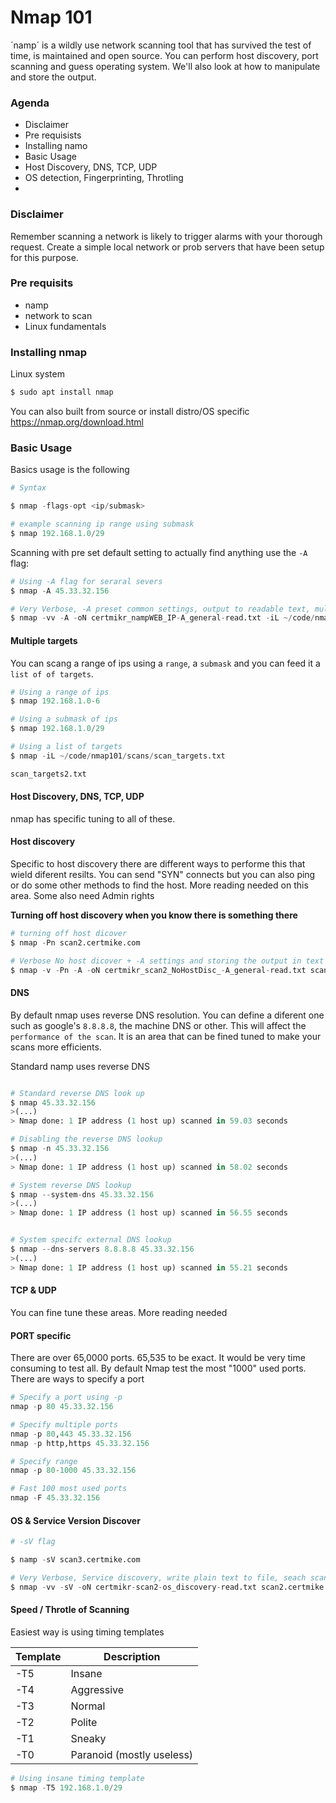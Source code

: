 # Nmap 101

´namp´ is a wildly use network scanning tool that has survived the test of time, is maintained and open source. You can perform host discovery, port scanning and guess operating system. We'll also look at how to manipulate and store the output.

### Agenda

- Disclaimer
- Pre requisists 
- Installing namo
- Basic Usage
- Host Discovery, DNS, TCP, UDP
- OS detection, Fingerprinting, Throtling
- 

### Disclaimer

Remember scanning a network is likely to trigger alarms with your thorough request. Create a simple local network or prob servers that have been setup for this purpose.

### Pre requisits

- namp
- network to scan 
- Linux fundamentals

### Installing nmap

Linux system
```bash
$ sudo apt install nmap
```

You can also built from source or install distro/OS specific https://nmap.org/download.html


### Basic Usage

Basics usage is the following 


```python
# Syntax

$ nmap -flags-opt <ip/submask>

# example scanning ip range using submask
$ nmap 192.168.1.0/29  

```

Scanning with pre set default setting to actually find anything use the `-A` flag:

```python
# Using -A flag for seraral severs 
$ nmap -A 45.33.32.156  

# Very Verbose, -A preset common settings, output to readable text, multiple target list
$ nmap -vv -A -oN certmikr_nampWEB_IP-A_general-read.txt -iL ~/code/nmap101/scans/scan_targets2.txt

```

#### Multiple targets 

You can scang a range of ips using a `range`, a `submask` and you can feed it a `list of of targets`.

```python
# Using a range of ips
$ nmap 192.168.1.0-6

# Using a submask of ips
$ nmap 192.168.1.0/29

# Using a list of targets
$ nmap -iL ~/code/nmap101/scans/scan_targets.txt

scan_targets2.txt


```


#### Host Discovery, DNS, TCP, UDP

nmap has specific tuning to all of these. 

#### Host discovery 

Specific to host discovery there are different ways to performe this that wield diferent resilts. 
You can send "SYN" connects but you can also ping or do some other methods to find the host. More reading needed on this area. 
Some also need Admin rights

**Turning off host discovery when you know there is something there**

```python
# turning off host dicover
$ nmap -Pn scan2.certmike.com

# Verbose No host dicover + -A settings and storing the output in text file
$ nmap -v -Pn -A -oN certmikr_scan2_NoHostDisc_-A_general-read.txt scan2.certmike.com

```

#### DNS

By default nmap uses reverse DNS resolution. You can define a diferent one such as google's `8.8.8.8`, the machine DNS or other. This will affect the `performance of the scan`. It is an area that can be fined tuned to make your scans more efficients. 

Standard namp uses reverse DNS

```python

# Standard reverse DNS look up
$ nmap 45.33.32.156
>(...)
> Nmap done: 1 IP address (1 host up) scanned in 59.03 seconds

# Disabling the reverse DNS lookup
$ nmap -n 45.33.32.156
>(...)
> Nmap done: 1 IP address (1 host up) scanned in 58.02 seconds

# System reverse DNS lookup
$ nmap --system-dns 45.33.32.156
>(...)
> Nmap done: 1 IP address (1 host up) scanned in 56.55 seconds


# System specifc external DNS lookup
$ nmap --dns-servers 8.8.8.8 45.33.32.156
>(...)
> Nmap done: 1 IP address (1 host up) scanned in 55.21 seconds
```


#### TCP & UDP 

You can fine tune these areas. More reading needed


#### PORT specific

There are over 65,0000 ports. 65,535 to be exact. 
It would be very time consuming to test all. By default Nmap test the most "1000" used ports.
There are ways to specify a port

```python
# Specify a port using -p
nmap -p 80 45.33.32.156

# Specify multiple ports
nmap -p 80,443 45.33.32.156
nmap -p http,https 45.33.32.156

# Specify range
nmap -p 80-1000 45.33.32.156

# Fast 100 most used ports
nmap -F 45.33.32.156

```

#### OS & Service Version Discover

```python
# -sV flag

$ namp -sV scan3.certmike.com

# Very Verbose, Service discovery, write plain text to file, seach scan2.certmike.com
$ nmap -vv -sV -oN certmikr-scan2-os_discovery-read.txt scan2.certmike.com

```

#### Speed / Throtle of Scanning

Easiest way is using timing templates

| Template | Description               |
|----------|---------------------------|
| -T5      | Insane                    |
| -T4      | Aggressive                |
| -T3      | Normal                    |
| -T2      | Polite                    |
| -T1      | Sneaky                    |
| -T0      | Paranoid (mostly useless) |

```python
# Using insane timing template
$ nmap -T5 192.168.1.0/29  

```




